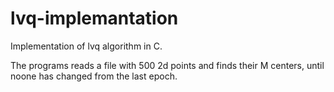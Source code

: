 # lvq-implemantation

Implementation of lvq algorithm in C. 

The programs reads a file with 500 2d points and finds their M centers, until noone has changed from the last epoch.
